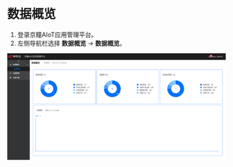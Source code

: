 # 数据概览

1. 登录京瞳AIoT应用管理平台。
2. 左侧导航栏选择 **数据概览** -> **数据概览**。

![数据概览](../../../../../image/IoT/AIoT-CV/Operation-Guide/Data-Overview/Data-Overview.png)

